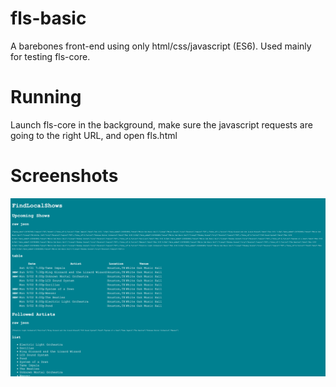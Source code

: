 fls-basic
=========

A barebones front-end using only html/css/javascript (ES6). Used mainly for testing fls-core.

# Running

Launch fls-core in the background, make sure the javascript requests are going to the right URL, and open fls.html

# Screenshots

![](screenshots/2019-09-06.png)
